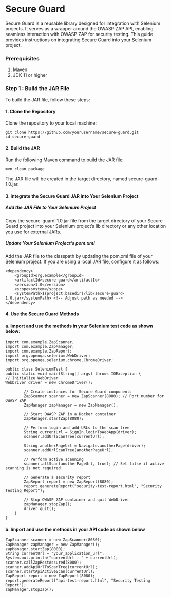 # Secure Guard
Secure Guard is a reusable library designed for integration with Selenium projects. It serves as a wrapper around the OWASP ZAP API, enabling seamless interaction with OWASP ZAP for security testing. This guide provides instructions on integrating Secure Guard into your Selenium project.

### Prerequisites
1. Maven
2. JDK 11 or higher

### Step 1 : Build the JAR File
To build the JAR file, follow these steps:

#### 1. Clone the Repository

Clone the repository to your local machine:

    git clone https://github.com/yourusername/secure-guard.git
    cd secure-guard

#### 2. Build the JAR

Run the following Maven command to build the JAR file:

    mvn clean package
The JAR file will be created in the target directory, named secure-guard-1.0.jar.

#### 3. Integrate the Secure Guard JAR into Your Selenium Project
##### Add the JAR File to Your Selenium Project

Copy the secure-guard-1.0.jar file from the target directory of your Secure Guard project into your Selenium project’s lib directory or any other location you use for external JARs.

##### Update Your Selenium Project’s pom.xml
Add the JAR file to the classpath by updating the pom.xml file of your Selenium project. If you are using a local JAR file, configure it as follows:

    <dependency>
        <groupId>org.example</groupId>
        <artifactId>secure-guard</artifactId>
        <version>1.0</version>
        <scope>system</scope>
        <systemPath>${project.basedir}/lib/secure-guard-1.0.jar</systemPath> <!-- Adjust path as needed -->
    </dependency>

#### 4. Use the Secure Guard Methods
#### a. Import and use the methods in your Selenium test code as shown below:

    import com.example.ZapScanner;
    import com.example.ZapManager;
    import com.example.ZapReport;
    import org.openqa.selenium.WebDriver;
    import org.openqa.selenium.chrome.ChromeDriver;
    
    public class SeleniumTest {
    public static void main(String[] args) throws IOException {
    // Initialize WebDriver
    WebDriver driver = new ChromeDriver();
    
            // Create instances for Secure Guard components
            ZapScanner scanner = new ZapScanner(8080); // Port number for OWASP ZAP
            ZapManager zapManager = new ZapManager();
            
            // Start OWASP ZAP in a Docker container
            zapManager.startZap(8080);
            
            // Perform login and add URLs to the scan tree
            String currentUrl = SignIn.loginToWebApp(driver); 
            scanner.addUrlScanTree(currentUrl);
            
            String anotherPageUrl = Navigate.anotherPage(driver);
            scanner.addUrlScanTree(anotherPageUrl);
            
            // Perform active scanning
            scanner.allScan(anotherPageUrl, true); // Set false if active scanning is not required
            
            // Generate a security report
            ZapReport report = new ZapReport(8080);
            report.generateReport("security-test-report.html", "Security Testing Report");
            
            // Stop OWASP ZAP container and quit WebDriver
            zapManager.stopZap();
            driver.quit();
        }
    }

#### b. Import and use the methods in your API code as shown below
    ZapScanner scanner = new ZapScanner(8080);
    ZapManager zapManager = new ZapManager();
    zapManager.startZap(8080);
    String currentUrl = "your_application_url";
    System.out.println("currentUrl : " + currentUrl);
    scanner.callZapRestAssured(8080);
    scanner.addApiUrlToScanTree(currentUrl);
    scanner.startApiActiveScan(currentUrl);
    ZapReport report = new ZapReport(8080);
    report.generateReport("api-test-report.html", "Security Testing Report");
    zapManager.stopZap();
